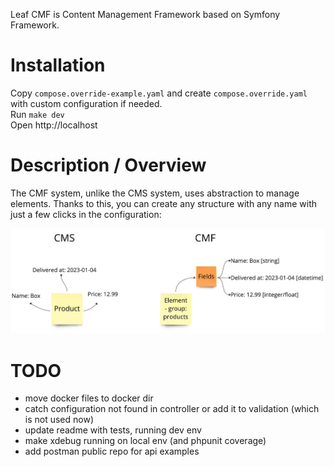 Leaf CMF is Content Management Framework based on Symfony Framework.  

# Installation
Copy `compose.override-example.yaml` and create `compose.override.yaml` with custom configuration if needed.  
Run `make dev`  
Open http://localhost

# Description / Overview
The CMF system, unlike the CMS system, uses abstraction to 
manage elements. Thanks to this, you can create any structure 
with any name with just a few clicks in the configuration:

![CMS vs CMF.jpeg](doc%2FCMS%20vs%20CMF.jpeg)

# TODO
- move docker files to docker dir
- catch configuration not found in controller or add it to validation (which is not used now)
- update readme with tests, running dev env
- make xdebug running on local env (and phpunit coverage)
- add postman public repo for api examples